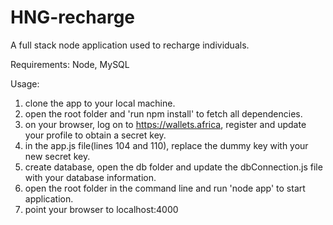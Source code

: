 # HNG-recharge
A full stack node application used to recharge individuals.

Requirements:
Node, MySQL

Usage:
1. clone the app to your local machine.
2. open the root folder and 'run npm install' to fetch all dependencies.
3. on your browser, log on to https://wallets.africa, register and update your profile to obtain a secret key.
4. in the app.js file(lines 104 and 110), replace the dummy key with your new secret key.
5. create database, open the db folder and update the dbConnection.js file with your database information.
6. open the root folder in the command line and run 'node app' to start application.
7. point your browser to localhost:4000
